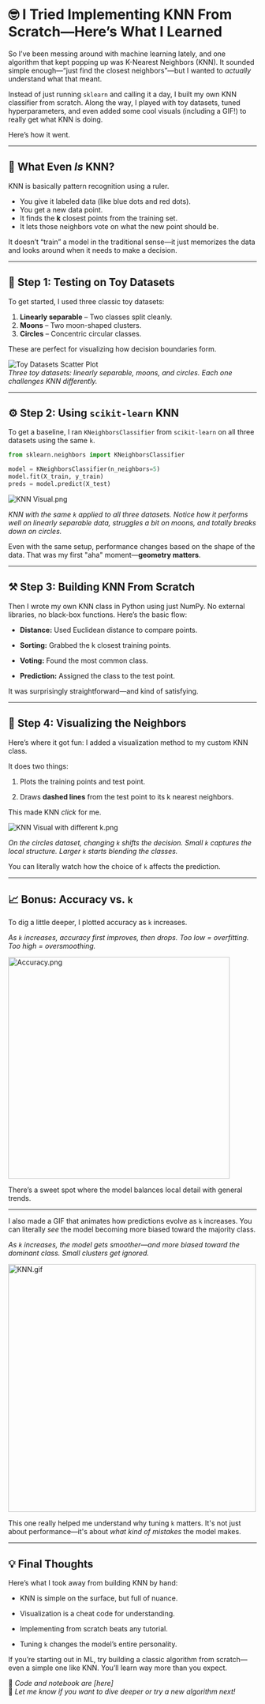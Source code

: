 # 🤓 I Tried Implementing KNN From Scratch—Here’s What I Learned

So I’ve been messing around with machine learning lately, and one algorithm that kept popping up was K-Nearest Neighbors (KNN). It sounded simple enough—“just find the closest neighbors”—but I wanted to *actually* understand what that meant.

Instead of just running `sklearn` and calling it a day, I built my own KNN classifier from scratch. Along the way, I played with toy datasets, tuned hyperparameters, and even added some cool visuals (including a GIF!) to really get what KNN is doing.

Here’s how it went.

---

## 🧠 What Even *Is* KNN?

KNN is basically pattern recognition using a ruler.

- You give it labeled data (like blue dots and red dots).
- You get a new data point.
- It finds the **k** closest points from the training set.
- It lets those neighbors vote on what the new point should be.

It doesn’t “train” a model in the traditional sense—it just memorizes the data and looks around when it needs to make a decision.

---

## 🧪 Step 1: Testing on Toy Datasets

To get started, I used three classic toy datasets:

1. **Linearly separable** – Two classes split cleanly.  
2. **Moons** – Two moon-shaped clusters.  
3. **Circles** – Concentric circular classes.

These are perfect for visualizing how decision boundaries form.

![Toy Datasets Scatter Plot](/Users/zwehtetaung/Desktop/Project%20BAPE/Medium/KNN/images/Toy%20Datasets.png)  
*Three toy datasets: linearly separable, moons, and circles. Each one challenges KNN differently.*

---

## ⚙️ Step 2: Using `scikit-learn` KNN

To get a baseline, I ran `KNeighborsClassifier` from `scikit-learn` on all three datasets using the same `k`.

```python
from sklearn.neighbors import KNeighborsClassifier

model = KNeighborsClassifier(n_neighbors=5)
model.fit(X_train, y_train)
preds = model.predict(X_test)
```

![KNN Visual.png](/Users/zwehtetaung/Desktop/Project%20BAPE/Medium/KNN/images/KNN%20Visual.png)

*KNN with the same `k` applied to all three datasets. Notice how it performs well on linearly separable data, struggles a bit on moons, and totally breaks down on circles.*

Even with the same setup, performance changes based on the shape of the data. That was my first "aha" moment—**geometry matters**.

---

## ⚒️ Step 3: Building KNN From Scratch

Then I wrote my own KNN class in Python using just NumPy. No external libraries, no black-box functions. Here’s the basic flow:

- **Distance:** Used Euclidean distance to compare points.

- **Sorting:** Grabbed the k closest training points.

- **Voting:** Found the most common class.

- **Prediction:** Assigned the class to the test point.

It was surprisingly straightforward—and kind of satisfying.

---

## 🎨 Step 4: Visualizing the Neighbors

Here’s where it got fun: I added a visualization method to my custom KNN class.

It does two things:

1. Plots the training points and test point.

2. Draws **dashed lines** from the test point to its k nearest neighbors.

This made KNN *click* for me.

![KNN Visual with different k.png](/Users/zwehtetaung/Desktop/Project%20BAPE/Medium/KNN/images/KNN%20Visual%20with%20different%20k.png)

*On the circles dataset, changing `k` shifts the decision. Small `k` captures the local structure. Larger `k` starts blending the classes.*

You can literally watch how the choice of `k` affects the prediction.

---

## 📈 Bonus: Accuracy vs. `k`

To dig a little deeper, I plotted accuracy as `k` increases.

*As `k` increases, accuracy first improves, then drops. Too low = overfitting. Too high = oversmoothing.*

<img src="file:///Users/zwehtetaung/Desktop/Project%20BAPE/Medium/KNN/images/Accuracy.png" title="" alt="Accuracy.png" width="449">

There’s a sweet spot where the model balances local detail with general trends.

---

I also made a GIF that animates how predictions evolve as `k` increases. You can literally *see* the model becoming more biased toward the majority class.

*As `k` increases, the model gets smoother—and more biased toward the dominant class. Small clusters get ignored.*

<img title="" src="file:///Users/zwehtetaung/Desktop/Project%20BAPE/Medium/KNN/images/KNN.gif" alt="KNN.gif" width="502">

This one really helped me understand why tuning `k` matters. It's not just about performance—it's about *what kind of mistakes* the model makes.

---

## 💡 Final Thoughts

Here’s what I took away from building KNN by hand:

- KNN is simple on the surface, but full of nuance.

- Visualization is a cheat code for understanding.

- Implementing from scratch beats any tutorial.

- Tuning `k` changes the model’s entire personality.

If you’re starting out in ML, try building a classic algorithm from scratch—even a simple one like KNN. You’ll learn way more than you expect.

📎 *Code and notebook are [here]*  
🎯 *Let me know if you want to dive deeper or try a new algorithm next!*

